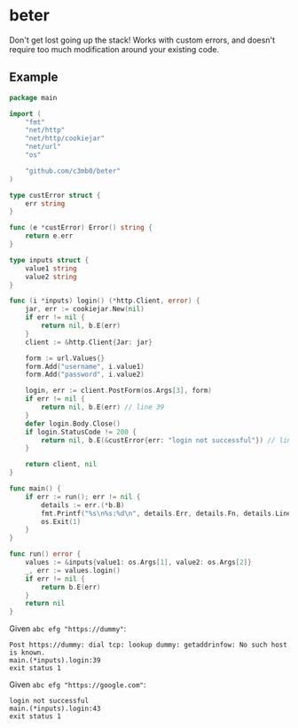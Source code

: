 # beter

Don't get lost going up the stack! Works with custom errors, and doesn't require too much modification around your existing code.

## Example

```Go
package main

import (
	"fmt"
	"net/http"
	"net/http/cookiejar"
	"net/url"
	"os"

	"github.com/c3mb0/beter"
)

type custError struct {
	err string
}

func (e *custError) Error() string {
	return e.err
}

type inputs struct {
	value1 string
	value2 string
}

func (i *inputs) login() (*http.Client, error) {
	jar, err := cookiejar.New(nil)
	if err != nil {
		return nil, b.E(err)
	}
	client := &http.Client{Jar: jar}

	form := url.Values{}
	form.Add("username", i.value1)
	form.Add("password", i.value2)

	login, err := client.PostForm(os.Args[3], form)
	if err != nil {
		return nil, b.E(err) // line 39
	}
	defer login.Body.Close()
	if login.StatusCode != 200 {
		return nil, b.E(&custError{err: "login not successful"}) // line 43
	}

	return client, nil
}

func main() {
	if err := run(); err != nil {
		details := err.(*b.B)
		fmt.Printf("%s\n%s:%d\n", details.Err, details.Fn, details.Line)
		os.Exit(1)
	}
}

func run() error {
	values := &inputs{value1: os.Args[1], value2: os.Args[2]}
	_, err := values.login()
	if err != nil {
		return b.E(err)
	}
	return nil
}
```

Given `abc efg "https://dummy"`:

```
Post https://dummy: dial tcp: lookup dummy: getaddrinfow: No such host is known.
main.(*inputs).login:39
exit status 1
```

Given `abc efg "https://google.com"`:

```
login not successful
main.(*inputs).login:43
exit status 1
```
